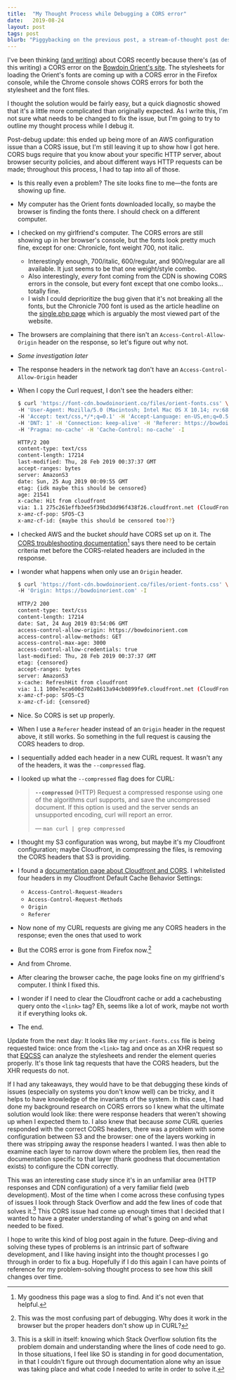 ```yaml
---
title:  "My Thought Process while Debugging a CORS error"
date:   2019-08-24
layout: post
tags: post
blurb: "Piggybacking on the previous post, a stream-of-thought post describing my own process for fixing a CORS error. Ends up as a Cloudfront configuration debugging session."
---
```


I've been thinking ([and writing](/blog/2019/cors-1)) about CORS recently because there's (as of this writing) a CORS error on the [Bowdoin Orient's site](https://bowdoinorient.com). The stylesheets for loading the Orient's fonts are coming up with a CORS error in the Firefox console, while the Chrome console shows CORS errors for both the stylesheet and the font files.

I thought the solution would be fairly easy, but a quick diagnostic showed that it's a little more complicated than originally expected. As I write this, I'm not sure what needs to be changed to fix the issue, but I'm going to try to outline my thought process while I debug it.

<div class="note"><p>
    
Post-debug update: this ended up being more of an AWS configuration issue than a CORS issue, but I'm still leaving it up to show how I got here. CORS bugs require that you know about your specific HTTP server, about browser security policies, and about different ways HTTP requests can be made; throughout this process, I had to tap into all of those.

</p></div>

<!--more-->

- Is this really even a problem? The site looks fine to me—the fonts are showing up fine.
- My computer has the Orient fonts downloaded locally, so maybe the browser is finding the fonts there. I should check on a different computer.
- I checked on my girlfriend's computer. The CORS errors are still showing up in her browser's console, but the fonts look pretty much fine, except for one: Chronicle, font weight 700, not italic.
  - Interestingly enough, 700/italic, 600/regular, and 900/regular are all available. It just seems to be that one weight/style combo.
  - Also interestingly, *every* font coming from the CDN is showing CORS errors in the console, but every font except that one combo looks... totally fine.
  - I wish I could deprioritize the bug given that it's not breaking all the fonts, but the Chronicle 700 font is used as the article headline on the [single.php page](https://developer.wordpress.org/themes/template-files-section/post-template-files/#single-php) which is arguably the most viewed part of the website.
- The browsers are complaining that there isn't an `Access-Control-Allow-Origin` header on the response, so let's figure out why not.
- _Some investigation later_
- The response headers in the network tag don't have an `Access-Control-Allow-Origin` header
- When I copy the Curl request, I don't see the headers either:

  ```bash
  $ curl 'https://font-cdn.bowdoinorient.co/files/orient-fonts.css' \
  -H 'User-Agent: Mozilla/5.0 (Macintosh; Intel Mac OS X 10.14; rv:68.0) Gecko/20100101 Firefox/68.0' \
  -H 'Accept: text/css,*/*;q=0.1' -H 'Accept-Language: en-US,en;q=0.5' --compressed \
  -H 'DNT: 1' -H 'Connection: keep-alive' -H 'Referer: https://bowdoinorient.com/' \
  -H 'Pragma: no-cache' -H 'Cache-Control: no-cache' -I

  HTTP/2 200
  content-type: text/css
  content-length: 17214
  last-modified: Thu, 28 Feb 2019 00:37:37 GMT
  accept-ranges: bytes
  server: AmazonS3
  date: Sun, 25 Aug 2019 00:09:55 GMT
  etag: {idk maybe this should be censored}
  age: 21541
  x-cache: Hit from cloudfront
  via: 1.1 275c261effb3ee5f39bd3dd96f438f26.cloudfront.net (CloudFront)
  x-amz-cf-pop: SFO5-C3
  x-amz-cf-id: {maybe this should be censored too??}
  ```

- I checked AWS and the bucket *should* have CORS set up on it. The [CORS troubleshooting documentation](https://docs.aws.amazon.com/AmazonS3/latest/dev/cors-troubleshooting.html)[^1] says there need to be certain criteria met before the CORS-related headers are included in the response.
- I wonder what happens when only use an `Origin` header.

  ```bash
  $ curl 'https://font-cdn.bowdoinorient.co/files/orient-fonts.css' \
  -H 'Origin: https://bowdoinorient.com' -I
    
  HTTP/2 200
  content-type: text/css
  content-length: 17214
  date: Sat, 24 Aug 2019 03:54:06 GMT
  access-control-allow-origin: https://bowdoinorient.com
  access-control-allow-methods: GET
  access-control-max-age: 3000
  access-control-allow-credentials: true
  last-modified: Thu, 28 Feb 2019 00:37:37 GMT
  etag: {censored}
  accept-ranges: bytes
  server: AmazonS3
  x-cache: RefreshHit from cloudfront
  via: 1.1 100e7eca600d702a8613a94cb0899fe9.cloudfront.net (CloudFront)
  x-amz-cf-pop: SFO5-C3
  x-amz-cf-id: {censored}
  ```

- Nice. So CORS is set up properly.
- When I use a `Referer` header instead of an `Origin` header in the request above, it still works. So something in the full request is causing the CORS headers to drop.
- I sequentially added each header in a new CURL request. It wasn't any of the headers, it was the `--compressed` flag.
- I looked up what the `--compressed` flag does for CURL:
  > **`--compressed`** (HTTP) Request a compressed response using one of the algorithms curl supports, and save the uncompressed document. If this option is used and the server sends an unsupported encoding, curl will report an error.
  >
  > — `man curl | grep compressed`
- I thought my S3 configuration was wrong, but maybe it's my Cloudfront configuration; maybe Cloudfront, in compressing the files, is removing the CORS headers that S3 is providing.
- I found a [documentation page about Cloudfront and CORS](https://docs.aws.amazon.com/AmazonCloudFront/latest/DeveloperGuide/header-caching.html#header-caching-web-cors). I whitelisted four headers in my Cloudfront Default Cache Behavior Settings:
  - `Access-Control-Request-Headers`
  - `Access-Control-Request-Methods`
  - `Origin`
  - `Referer`
- Now none of my CURL requests are giving me any CORS headers in the response; even the ones that used to work
- But the CORS error is gone from Firefox now.[^2]
- And from Chrome.
- After clearing the browser cache, the page looks fine on my girlfriend's computer. I think I fixed this.
- I wonder if I need to clear the Cloudfront cache or add a cachebusting query onto the `<link>` tag? Eh, seems like a lot of work, maybe not worth it if everything looks ok.
- The end.

<div class="note"><p>
    
Update from the next day: It looks like my `orient-fonts.css` file is being requested twice: once from the `<link>` tag and once as an XHR request so that [EQCSS](https://elementqueries.com/) can analyze the stylesheets and render the element queries properly. It's those link tag requests that have the CORS headers, but the XHR requests do not.

</p></div>

If I had any takeaways, they would have to be that debugging these kinds of issues (especially on systems you don't know well) can be tricky, and it helps to have knowledge of the invariants of the system. In this case, I had done my background research on CORS errors so I knew what the ultimate solution would look like: there were response headers that weren't showing up when I expected them to. I also knew that because *some* CURL queries responded with the correct CORS headers, there was a problem with some configuration between S3 and the browser: one of the layers working in there was stripping away the response headers I wanted. I was then able to examine each layer to narrow down where the problem lies, then read the documentation specific to that layer (thank goodness that documentation exists) to configure the CDN correctly.

This was an interesting case study since it's in an unfamiliar area (HTTP responses and CDN configuration) of a very familiar field (web development). Most of the time when I come across these confusing types of issues I look through Stack Overflow and add the few lines of code that solves it.[^3] This CORS issue had come up enough times that I decided that I wanted to have a greater understanding of what's going on and what needed to be fixed.

I hope to write this kind of blog post again in the future. Deep-diving and solving these types of problems is an intrinsic part of software development, and I like having insight into the thought processes I go through in order to fix a bug. Hopefully if I do this again I can have points of reference for my problem-solving thought process to see how this skill changes over time.

[^1]: My goodness this page was a slog to find. And it's not even that helpful.

[^2]: This was the most confusing part of debugging. Why does it work in the browser but the proper headers don't show up in CURL?

[^3]: This is a skill in itself: knowing which Stack Overflow solution fits the problem domain and understanding where the lines of code need to go. In those situations, I feel like SO is standing in for good documentation, in that I couldn't figure out through documentation alone why an issue was taking place and what code I needed to write in order to solve it.